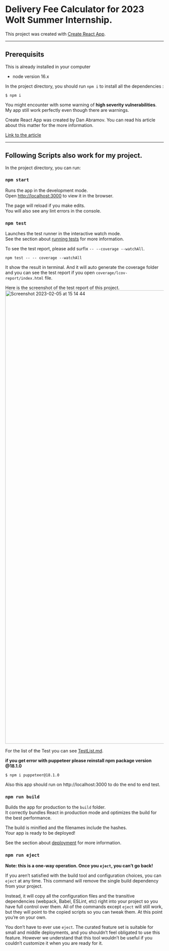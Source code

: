 # Delivery Fee Calculator for 2023 Wolt Summer Internship.

This project was created with [Create React App](https://github.com/facebook/create-react-app).

<hr/>

## Prerequisits

This is already installed in your computer

- node version 16.x

In the project directory, you should run <code>npm i</code> to install all the dependencies :

```
$ npm i
```

You might encounter with some warning of **high severity vulnerabilities**.\
My app still work perfectly even though there are warnings.

Create React App was created by Dan Abramov.
You can read his article about this matter for the more information.

[Link to the article](https://overreacted.io/npm-audit-broken-by-design/)

<hr/>

## Following Scripts also work for my project.

In the project directory, you can run:

### `npm start`

Runs the app in the development mode.\
Open [http://localhost:3000](http://localhost:3000) to view it in the browser.

The page will reload if you make edits.\
You will also see any lint errors in the console.

### `npm test`

Launches the test runner in the interactive watch mode.\
See the section about [running tests](https://facebook.github.io/create-react-app/docs/running-tests) for more information.

To see the test report, please add surfix `-- --coverage --watchAll`.

```
npm test -- -- coverage --watchAll
```

It show the result in terminal.
And it will auto generate the coverage folder and you can see the test report if you open `coverage/lcov-report/index.html` file.

Here is the screenshot of the test report of this project.
<img width="1440" alt="Screenshot 2023-02-05 at 15 14 44" src="https://user-images.githubusercontent.com/63042736/216824685-295ce956-b925-4211-b668-e3d51c0a1ada.png">


For the list of the Test you can see [TestList.md](./TestList.md).


**if you get error with puppeteer please reinstall npm package version @18.1.0**

```
$ npm i puppeteer@18.1.0
```

Also this app should run on http://localhost:3000 to do the end to end test.

### `npm run build`

Builds the app for production to the `build` folder.\
It correctly bundles React in production mode and optimizes the build for the best performance.

The build is minified and the filenames include the hashes.\
Your app is ready to be deployed!

See the section about [deployment](https://facebook.github.io/create-react-app/docs/deployment) for more information.

### `npm run eject`

**Note: this is a one-way operation. Once you `eject`, you can’t go back!**

If you aren’t satisfied with the build tool and configuration choices, you can `eject` at any time. This command will remove the single build dependency from your project.

Instead, it will copy all the configuration files and the transitive dependencies (webpack, Babel, ESLint, etc) right into your project so you have full control over them. All of the commands except `eject` will still work, but they will point to the copied scripts so you can tweak them. At this point you’re on your own.

You don’t have to ever use `eject`. The curated feature set is suitable for small and middle deployments, and you shouldn’t feel obligated to use this feature. However we understand that this tool wouldn’t be useful if you couldn’t customize it when you are ready for it.
